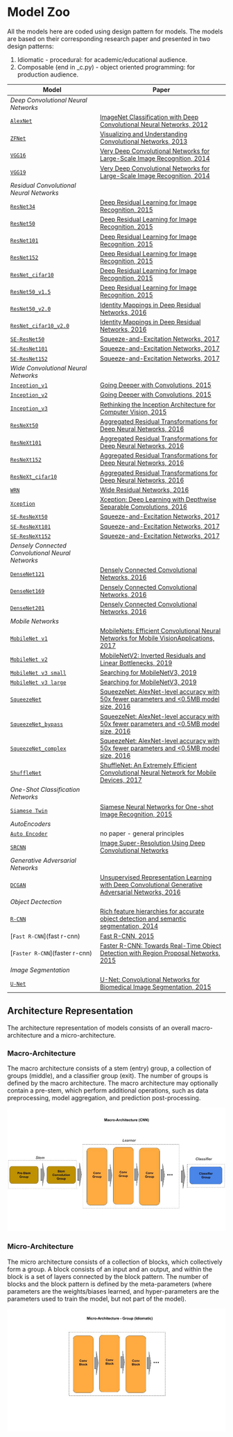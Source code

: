 # Model Zoo

All the models here are coded using design pattern for models. The models are based on their corresponding research paper and presented in two design patterns:

  1. Idiomatic - procedural: for academic/educational audience.
  2. Composable (end in _c.py) - object oriented programming: for production audience.

| Model       | Paper |
|--------------|-------|
|*Deep Convolutional Neural Networks*||
| [`AlexNet`](alexnet) | [ImageNet Classification with Deep Convolutional Neural Networks, 2012](https://papers.nips.cc/paper/4824-imagenet-classification-with-deep-convolutional-neural-networks.pdf)|
| [`ZFNet`](zfnet) | [Visualizing and Understanding Convolutional Networks, 2013](https://arxiv.org/pdf/1311.2901v3.pdf) |
| [`VGG16`](vgg)     | [Very Deep Convolutional Networks for Large-Scale Image Recognition, 2014](https://arxiv.org/pdf/1409.1556.pdf) |
| [`VGG19`](vgg)     | [Very Deep Convolutional Networks for Large-Scale Image Recognition, 2014](https://arxiv.org/pdf/1409.1556.pdf) |
|*Residual Convolutional Neural Networks*||
| [`ResNet34`](resnet)  | [Deep Residual Learning for Image Recognition, 2015](https://arxiv.org/pdf/1512.03385.pdf) |
| [`ResNet50`](resnet)  | [Deep Residual Learning for Image Recognition, 2015](https://arxiv.org/pdf/1512.03385.pdf) |
| [`ResNet101`](resnet) | [Deep Residual Learning for Image Recognition, 2015](https://arxiv.org/pdf/1512.03385.pdf) |
| [`ResNet152`](resnet) | [Deep Residual Learning for Image Recognition, 2015](https://arxiv.org/pdf/1512.03385.pdf) |
| [`ResNet_cifar10`](resnet) | [Deep Residual Learning for Image Recognition, 2015](https://arxiv.org/pdf/1512.03385.pdf) |
| [`ResNet50_v1.5`](resnet)  | [Deep Residual Learning for Image Recognition, 2015](https://arxiv.org/pdf/1512.03385.pdf) |
| [`ResNet50_v2.0`](resnet)  | [Identity Mappings in Deep Residual Networks, 2016](https://arxiv.org/pdf/1603.05027.pdf) |
| [`ResNet_cifar10_v2.0`](resnet)  | [Identity Mappings in Deep Residual Networks, 2016](https://arxiv.org/pdf/1603.05027.pdf) |
| [`SE-ResNet50`](senet)    | [Squeeze-and-Excitation Networks, 2017](https://arxiv.org/pdf/1709.01507.pdf) |
| [`SE-ResNet101`](senet)   | [Squeeze-and-Excitation Networks, 2017](https://arxiv.org/pdf/1709.01507.pdf) |
| [`SE-ResNet152`](senet)   | [Squeeze-and-Excitation Networks, 2017](https://arxiv.org/pdf/1709.01507.pdf) |
|*Wide Convolutional Neural Networks*||
| [`Inception_v1`](inception)   | [Going Deeper with Convolutions, 2015](https://arxiv.org/pdf/1409.4842.pdf)   |
| [`Inception_v2`](inception)   | [Going Deeper with Convolutions, 2015](https://arxiv.org/pdf/1409.4842.pdf)   |
| [`Inception_v3`](inception)   | [Rethinking the Inception Architecture for Computer Vision, 2015](https://arxiv.org/pdf/1512.00567.pdf) |
| [`ResNeXt50`](resnext)  | [Aggregated Residual Transformations for Deep Neural Networks, 2016](https://arxiv.org/pdf/1611.05431.pdf) |
| [`ResNeXt101`](resnext) | [Aggregated Residual Transformations for Deep Neural Networks, 2016](https://arxiv.org/pdf/1611.05431.pdf) |
| [`ResNeXt152`](resnext) | [Aggregated Residual Transformations for Deep Neural Networks, 2016](https://arxiv.org/pdf/1611.05431.pdf) |
| [`ResNeXt_cifar10`](resnext) | [Aggregated Residual Transformations for Deep Neural Networks, 2016](https://arxiv.org/pdf/1611.05431.pdf) |
| [`WRN`](wrn)        | [Wide Residual Networks, 2016](https://arxiv.org/pdf/1605.07146.pdf) |
| [`Xception`](xception)   | [Xception: Deep Learning with Depthwise Separable Convolutions, 2016](https://arxiv.org/pdf/1610.02357.pdf) |
| [`SE-ResNeXt50`](senet)    | [Squeeze-and-Excitation Networks, 2017](https://arxiv.org/pdf/1709.01507.pdf) |
| [`SE-ResNeXt101`](senet)   | [Squeeze-and-Excitation Networks, 2017](https://arxiv.org/pdf/1709.01507.pdf) |
| [`SE-ResNeXt152`](senet)   | [Squeeze-and-Excitation Networks, 2017](https://arxiv.org/pdf/1709.01507.pdf) |
|*Densely Connected Convolutional Neural Networks*||
| [`DenseNet121`](densenet) | [Densely Connected Convolutional Networks, 2016](https://arxiv.org/pdf/1608.06993.pdf) |
| [`DenseNet169`](densenet) | [Densely Connected Convolutional Networks, 2016](https://arxiv.org/pdf/1608.06993.pdf) |
| [`DenseNet201`](densenet) | [Densely Connected Convolutional Networks, 2016](https://arxiv.org/pdf/1608.06993.pdf) |
|*Mobile Networks*||
| [`MobileNet v1`](mobilenet) | [MobileNets: Efficient Convolutional Neural Networks for Mobile VisionApplications, 2017](https://arxiv.org/pdf/1704.04861.pdf) |
| [`MobileNet v2`](mobilenet) | [MobileNetV2: Inverted Residuals and Linear Bottlenecks, 2019](https://arxiv.org/pdf/1801.04381.pdf) |
| [`MobileNet v3 small`](mobilenet) | [Searching for MobileNetV3, 2019](https://arxiv.org/pdf/1905.02244.pdf) |
| [`MobileNet v3 large`](mobilenet)| [Searching for MobileNetV3, 2019](https://arxiv.org/pdf/1905.02244.pdf) |
| [`SqueezeNet`](squeezenet) |  [SqueezeNet: AlexNet-level accuracy with 50x fewer parameters and <0.5MB model size, 2016](https://arxiv.org/pdf/1602.07360.pdf) |
| [`SqueezeNet_bypass`](squeezenet) |  [SqueezeNet: AlexNet-level accuracy with 50x fewer parameters and <0.5MB model size, 2016](https://arxiv.org/pdf/1602.07360.pdf) |
| [`SqueezeNet_complex`](squeezenet) |  [SqueezeNet: AlexNet-level accuracy with 50x fewer parameters and <0.5MB model size, 2016](https://arxiv.org/pdf/1602.07360.pdf) |
| [`ShuffleNet`](shufflenet) | [ShuffleNet: An Extremely Efficient Convolutional Neural Network for Mobile Devices, 2017](https://arxiv.org/pdf/1707.01083.pdf) |
|*One-Shot Classification Networks*||
| [`Siamese Twin`](siamese_twin) | [Siamese Neural Networks for One-shot Image Recognition, 2015](https://www.cs.cmu.edu/~rsalakhu/papers/oneshot1.pdf) |
|*AutoEncoders*||
| [`Auto Encoder`](autoencoder) | no paper - general principles |
| [`SRCNN`](srcnn) | [Image Super-Resolution Using Deep Convolutional Networks](https://arxiv.org/pdf/1501.00092.pdf)
|*Generative Adversarial Networks*||
| [`DCGAN`](dcgan) | [Unsupervised Representation Learning with Deep Convolutional Generative Adversarial Networks, 2016](https://arxiv.org/pdf/1511.06434.pdf) |
|*Object Dectection*||
| [`R-CNN`](r-cnn) |[Rich feature hierarchies for accurate object detection and semantic segmentation, 2014](https://arxiv.org/pdf/1311.2524.pdf)|
| [`Fast R-CNN`](fast r-cnn) |[Fast R-CNN, 2015](https://arxiv.org/pdf/1504.08083.pdf)|
| [`Faster R-CNN`](faster r-cnn) |[Faster R-CNN: Towards Real-Time Object Detection with Region Proposal Networks, 2015](https://arxiv.org/pdf/1506.01497.pdf)|
|*Image Segmentation*||
| [`U-Net`](unet) |[U-Net: Convolutional Networks for Biomedical Image Segmentation, 2015](https://arxiv.org/abs/1505.04597)|

## Architecture Representation

The architecture representation of models consists of an overall macro-architecture and a micro-architecture.

### Macro-Architecture

The macro architecture consists of a stem (entry) group, a collection of groups (middle), and a classifier group (exit). The number of groups is defined by the macro architecture. The macro architecture may optionally contain a pre-stem, which perform additional operations, such as data preprocessing, model aggregation, and prediction post-processing.

<img src='macro.jpg'>

### Micro-Architecture

The micro architecture consists of a collection of blocks, which collectively form a group. A block consists of an input and an output, and within the block is a set of layers connected by the block pattern. The number of blocks and the block pattern is defined by the meta-parameters (where parameters are the weights/biases learned, and hyper-parameters are the parameters used to train the model, but not part of the model).

<img src='micro.jpg'>


